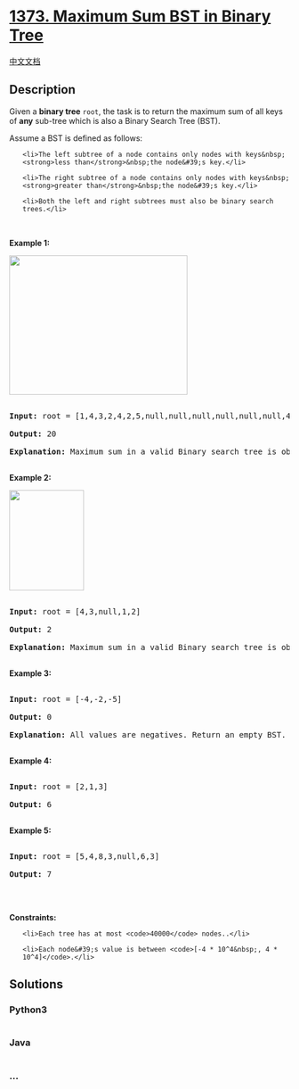 # [1373. Maximum Sum BST in Binary Tree](https://leetcode.com/problems/maximum-sum-bst-in-binary-tree)

[中文文档](/solution/1300-1399/1373.Maximum%20Sum%20BST%20in%20Binary%20Tree/README.md)

## Description
<p>Given a <strong>binary tree</strong> <code>root</code>, the task is to return the maximum sum of all keys of <strong>any</strong>&nbsp;sub-tree which is also a Binary Search Tree (BST).</p>



<p>Assume a BST is defined as follows:</p>



<ul>

	<li>The left subtree of a node contains only nodes with keys&nbsp;<strong>less than</strong>&nbsp;the node&#39;s key.</li>

	<li>The right subtree of a node contains only nodes with keys&nbsp;<strong>greater than</strong>&nbsp;the node&#39;s key.</li>

	<li>Both the left and right subtrees must also be binary search trees.</li>

</ul>



<p>&nbsp;</p>

<p><strong>Example 1:</strong></p>



<p><img alt="" src="https://assets.leetcode.com/uploads/2020/01/30/sample_1_1709.png" style="width: 320px; height: 250px;" /></p>



<pre>

<strong>Input:</strong> root = [1,4,3,2,4,2,5,null,null,null,null,null,null,4,6]

<strong>Output:</strong> 20

<strong>Explanation:</strong> Maximum sum in a valid Binary search tree is obtained in root node with key equal to 3.

</pre>



<p><strong>Example 2:</strong></p>



<p><img alt="" src="https://assets.leetcode.com/uploads/2020/01/30/sample_2_1709.png" style="width: 134px; height: 180px;" /></p>



<pre>

<strong>Input:</strong> root = [4,3,null,1,2]

<strong>Output:</strong> 2

<strong>Explanation:</strong> Maximum sum in a valid Binary search tree is obtained in a single root node with key equal to 2.

</pre>



<p><strong>Example 3:</strong></p>



<pre>

<strong>Input:</strong> root = [-4,-2,-5]

<strong>Output:</strong> 0

<strong>Explanation:</strong> All values are negatives. Return an empty BST.

</pre>



<p><strong>Example 4:</strong></p>



<pre>

<strong>Input:</strong> root = [2,1,3]

<strong>Output:</strong> 6

</pre>



<p><strong>Example 5:</strong></p>



<pre>

<strong>Input:</strong> root = [5,4,8,3,null,6,3]

<strong>Output:</strong> 7

</pre>



<p>&nbsp;</p>

<p><strong>Constraints:</strong></p>



<ul>

	<li>Each tree has at most <code>40000</code> nodes..</li>

	<li>Each node&#39;s value is between <code>[-4 * 10^4&nbsp;, 4 * 10^4]</code>.</li>

</ul>


## Solutions


<!-- tabs:start -->

### **Python3**

```python

```

### **Java**

```java

```

### **...**
```

```

<!-- tabs:end -->